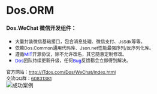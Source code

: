 # Dos.ORM
<h4>
    Dos.WeChat 微信开发组件：
</h4>
<ul style="list-style-type: square;" class=" list-paddingleft-2">
    <li>
        <span style="font-size: 12px;">大量封装微信基础接口，包含消息处理、微信支付、JsSdk等等。</span>
    </li>
    <li>
        <span style="font-size: 12px;">依赖Dos.Common通用代码库、Json.net性能最强序列/反序列化库。</span>
    </li>
    <li>
        <span style="font-size: 12px;">遵循<span style="font-size: 12px; color:blue;">MIT</span>开源协议，除不允许改名，其它随意定制修改。</span>
    </li>
    <li>
        <span style="font-size: 12px; color:blue;">Dos</span><span style="font-size: 12px;">团队持续更新升级，任何<span style="font-size: 12px; color:blue;">Bug</span>反馈都会立即得到解决。</span>
    </li>
</ul>
<div>
    <span style="font-size: 12px;">官方网站：</span><a href="http://www.itdos.com/Dos/WeChat/Index.html" target="_blank" _href="http://www.itdos.com/Dos/WeChat/Index.html" textvalue="http://www.itdos.com/Dos/WeChat/Index.html" style="font-size: 12px; "><span style="font-size: 12px;">http://ITdos.com/Dos/WeChat/Index.html</span></a>
</div>
<div>
    <span style="font-size: 12px;">交流QQ群：</span><a href="http://jq.qq.com/?_wv=1027&k=UlJ53g" target="_blank" _href="http://jq.qq.com/?_wv=1027&k=UlJ53g" style="font-size: 12px; "><span style="font-size: 12px;">60831381</span></a>
</div>
<img src="http://ITdos.com/Media/Default/upload/image/20150724/6357333271473131271117314.png" title="成功案例" alt="成功案例"/>